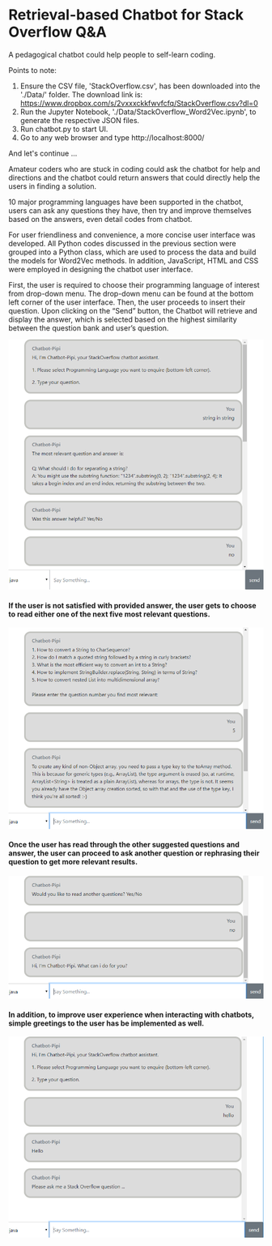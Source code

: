 # Retrieval-based Chatbot for Stack Overflow Q&A

A pedagogical chatbot could help people to self-learn coding. 

Points to note:
1. Ensure the CSV file, 'StackOverflow.csv', has been downloaded into the './Data/' folder. The download link is: 
https://www.dropbox.com/s/2vxxxckkfwvfcfq/StackOverflow.csv?dl=0
2. Run the Jupyter Notebook, './Data/StackOverflow_Word2Vec.ipynb', to generate the respective JSON files.
3. Run chatbot.py to start UI.
4. Go to any web browser and type http://localhost:8000/


And let's continue ...

Amateur coders who are stuck in coding could ask the chatbot for help and directions and the chatbot could return answers that could directly help the users in finding a solution. 

10 major programming languages have been supported in the chatbot, users can ask any questions they have, then try and improve themselves based on the answers, even detail codes from chatbot. 

For user friendliness and convenience, a more concise user interface was developed. All Python codes discussed in the previous section were grouped into a Python class, which are used to process the data and build the models for Word2Vec methods. In addition, JavaScript, HTML and CSS were employed in designing the chatbot user interface. 

First, the user is required to choose their programming language of interest from drop-down menu. The drop-down menu can be found at the bottom left corner of the user interface. Then, the user proceeds to insert their question. Upon clicking on the “Send” button, the Chatbot will retrieve and display the answer, which is selected based on the highest similarity between the question bank and user’s question.

![Screenshot](most_relevant.png)

#### If the user is not satisfied with provided answer, the user gets to choose to read either one of the next five most relevant questions.

![Screenshot](choose_top_five.png)

#### Once the user has read through the other suggested questions and answer, the user can proceed to ask another question or rephrasing their question to get more relevant results.

![Screenshot](ask_another_question.png)

#### In addition, to improve user experience when interacting with chatbots, simple greetings to the user has be implemented as well.

![Screenshot](simple_greetings.png)
